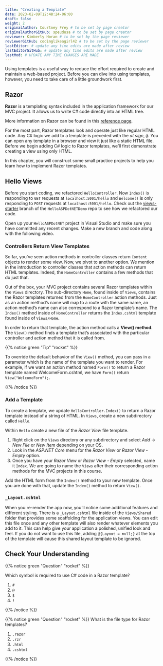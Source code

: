 ```yaml
---
title: "Creating a Template"
date: 2023-02-09T12:48:24-06:00
draft: false
weight: 2
originalAuthor: Courtney Frey # to be set by page creator
originalAuthorGitHub: speudusa # to be set by page creator
reviewer: Kimberly Horan # to be set by the page reviewer
reviewerGitHub: codinglikeagirl42 # to be set by the page reviewer
lastEditor: # update any time edits are made after review
lastEditorGitHub: # update any time edits are made after review
lastMod: # UPDATE ANY TIME CHANGES ARE MADE
---
```


Using templates is a useful way to reduce the effort required to create and maintain a web-based project. Before you can dive into using templates, however, you need to take care of a little groundwork first.

## Razor

**Razor** is a templating syntax included in the application framework for our MVC project. It allows us to write C# code directly into an HTML tree.

More information on Razor can be found in this [reference page](https://learn.microsoft.com/en-us/aspnet/core/mvc/views/razor?view=aspnetcore-6.0).

For the most part, Razor templates look and operate just like regular HTML code. Any C# logic we add to a template is preceded with the _at sign_, `@`. You can open any template in a browser and view it just like a static HTML file. Before we begin adding C# logic to Razor templates, we’ll first demonstrate creating a view using only HTML.

In this chapter, you will construct some small practice projects to help you learn how to implement Razor templates.

## Hello Views

Before you start coding, we refactored `HelloController`. Now `Index()` is responding to `GET` requests at `localhost:5001/hello` and `Welcome()` is only responding to `POST` requests at `localhost:5001/hello`. Check out the [views-starter](LINK) branch of the `HelloASPDotNETDemo` repo to see how we refactored our code.

Open up your `HelloASPDotNET` project in Visual Studio and make sure you have committed any recent changes. Make a new branch and code along with the following video.

<!-- Video for setting up a view was here
TODO: Possible Time Stamp Reference? -->

### Controllers Return View Templates

So far, you’ve seen action methods in controller classes return `Content` objects to render some view. Now, we pivot to another option. We mention in the introduction to controller classes that action methods can return HTML templates. Indeed, the `HomeController` contains a few methods that do just that.

Out of the box, your MVC project contains several Razor templates within the `Views` directory. The sub-directory `Home`, found inside of `Views`, contains the Razor templates returned from the `HomeController` action methods. Just as an action method’s name will map to a route with the same name, an action method’s name can also correspond to a Razor template’s name. The `Index()` method inside of `HomeController` returns the `Index.cshtml` template found inside of `Views/Home`.

In order to return that template, the action method calls a **View() method**. The `View()` method finds a template that’s associated with the particular controller and action method that it is called from.

{{% notice green "Tip" "rocket" %}} 

   To override the default behavior of the `View()` method, you can pass in a parameter which is the name of the template you want to render. For example, if we want an action method named `Form()` to return a Razor template named WelcomeForm.cshtml, we have `Form()` return `View("WelcomeForm");`.

{{% /notice %}}

### Add a Template

To create a template, we update `HelloController.Index()` to return a Razor template instead of a string of HTML. In `Views`, create a new subdirectory called `Hello`.

Within `Hello` create a new file of the _Razor View_ file template.


1. Right click on the `Views` directory or any subdirectory and select _Add_ -> _New File_ or _New Item_ depending on your OS.
1. Look in the _ASP.NET Core_ menu for the _Razor View_ or _Razor View - Empty_ option.
1. Once you have your _Razor View_ or _Razor View - Empty_ selected, name it `Index`.  We are going to name the `Views` after their corresponding action methods for the MVC projects in this course.

Add the HTML form from the `Index()` method to your new template. Once you are done with that, update the `Index()` method to return `View()`.

### `_Layout.cshtml`

When you re-render the app now, you’ll notice some additional features and different styling. There is a `_Layout.cshtml` file inside of the `Views/Shared` folder that provides some scaffolding for the application views. You can edit this file once and any other template will also render whatever elements you add to it. This can help give your application a polished, unified look and feel. If you do not want to use this file, adding `@{Layout = null;}` at the top of the template will cause this shared layout template to be ignored.

## Check Your Understanding

{{% notice green  "Question" "rocket" %}} 

Which symbol is required to use C# code in a Razor template?

   1. `#`
   1. `@`
   1. `$`
   1. `!` 

<!-- ans: @    -->
{{% /notice %}}


{{% notice green  "Question" "rocket" %}} 
What is the file type for Razor templates?

1. `.razor`
1. `.rzr`
1. `.html`
1. `.cshtml`

<!-- ans: '.cshtml' -->
{{% /notice %}}
